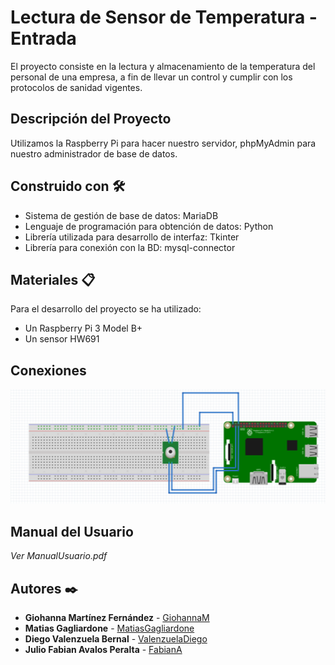 # Lectura de Sensor de Temperatura - Entrada

 El proyecto consiste en la lectura y almacenamiento de la temperatura del personal de una empresa, a fin de llevar un control y cumplir con los protocolos de sanidad vigentes.

## Descripción del Proyecto
 Utilizamos la Raspberry Pi para hacer nuestro servidor, phpMyAdmin para nuestro administrador de base de datos.

## Construido con 🛠️
 * Sistema de gestión de base de datos: MariaDB
 * Lenguaje de programación para obtención de datos: Python
 * Librería utilizada para desarrollo de interfaz: Tkinter
 * Librería para conexión con la BD: mysql-connector
 
## Materiales 📋

 Para el desarrollo del proyecto se ha utilizado:
* Un Raspberry Pi 3 Model B+
* Un sensor HW691

## Conexiones
 ![Imagen_conexion](https://github.com/gmfv/Lectura_de_Temperatura/blob/main/ConexionesFritz.png?raw=true)

## Manual del Usuario
 *Ver ManualUsuario.pdf*
 
## Autores ✒️

* **Giohanna Martínez Fernández** - [GiohannaM](https://github.com/gmfv)
* **Matias Gagliardone** - [MatiasGagliardone](https://github.com/matiGSX)
* **Diego Valenzuela Bernal** - [ValenzuelaDiego](https://github.com/ValenzuelaDiego)
* **Julio Fabian Avalos Peralta** - [FabianA](https://github.com/JAvalos1)
